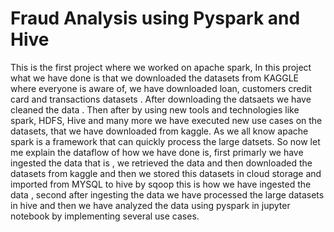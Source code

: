 # Fraud Analysis using Pyspark and Hive
 This is the first project where we worked on apache spark, In this project what we have done is that we downloaded the datasets from KAGGLE where everyone is aware of, we have downloaded loan, customers credit card and transactions datasets . After downloading the datsaets we have cleaned the data . Then after by using new tools and technologies like spark, HDFS, Hive and many more we have executed new use cases on the datasets, that we have downloaded from kaggle. As we all know apache spark is a framework that can quickly process the large datsets.  So now let me explain the dataflow of how we have done is, first primarly we have ingested the data that is , we retrieved the data and then downloaded the datasets from kaggle and then we stored this datasets in cloud storage and imported from MYSQL to hive by sqoop this is how we have ingested the data , second after ingesting the data we have processed the large datasets in hive and then we have analyzed the data using pyspark in jupyter notebook by implementing several use cases.
